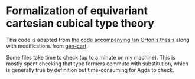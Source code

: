 # Formalization of equivariant cartesian cubical type theory

This code is adapted from [the code accompanying Ian Orton's thesis](https://www.repository.cam.ac.uk/handle/1810/288558) along with modifications from [gen-cart](https://github.com/mortberg/gen-cart).

Some files take time to check (up to a minute on my machine). This is mostly spent checking that type formers commute with substitution, which is generally true by definition but time-consuming for Agda to check.
